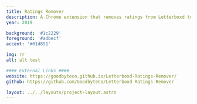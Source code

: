 ```yaml
---
title: Ratings Remover
description: A Chrome extension that removes ratings from Letterboxd to keep movies from being spoiled.
year: 2019

background: '#1c2229'
foreground: '#adbecf'
accent: '#01d851'

img: rr
alt: alt test

#### External Links ####
website: https://goodbyteco.github.io/Letterboxd-Ratings-Remover/
github: https://github.com/GoodbyteCo/Letterboxd-Ratings-Remover

layout: ../../layouts/project-layout.astro
---
```

